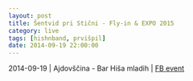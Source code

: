 ```yaml
---
layout: post
title: Šentvid pri Stični - Fly-in & EXPO 2015
category: live
tags: [hishnband, prvišpil]
date: 2014-09-19 22:00:00
---
```


2014-09-19 | Ajdovščina - Bar Hiša mladih | [FB event](https://www.facebook.com/events/961359443889494/)